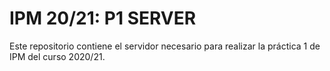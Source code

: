 # IPM 20/21: P1 SERVER

Este repositorio contiene el servidor necesario para realizar la
práctica 1 de IPM del curso 2020/21.
